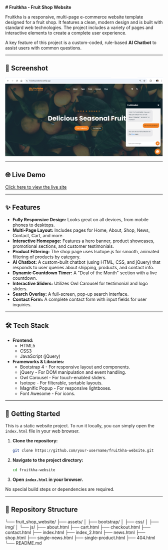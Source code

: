 **# Fruitkha - Fruit Shop Website**

Fruitkha is a responsive, multi-page e-commerce website template designed for a fruit shop. It features a clean, modern design and is built with standard web technologies. The project includes a variety of pages and interactive elements to create a complete user experience.

A key feature of this project is a custom-coded, rule-based **AI Chatbot** to assist users with common questions.

---

## 📸 Screenshot

![Fruitkha Homepage](fruit_shop_website/assests/img/screenshot.png)

---

## 🌐 Live Demo

[Click here to view the live site](https://fruitshopwebsite.netlify.app)

---

## ✨ Features

- **Fully Responsive Design:** Looks great on all devices, from mobile phones to desktops.
- **Multi-Page Layout:** Includes pages for Home, About, Shop, News, Contact, Cart, and more.
- **Interactive Homepage:** Features a hero banner, product showcases, promotional sections, and customer testimonials.
- **Product Filtering:** The shop page uses Isotope.js for smooth, animated filtering of products by category.
- **AI Chatbot:** A custom-built chatbot (using HTML, CSS, and jQuery) that responds to user queries about shipping, products, and contact info.
- **Dynamic Countdown Timer:** A "Deal of the Month" section with a live countdown.
- **Interactive Sliders:** Utilizes Owl Carousel for testimonial and logo sliders.
- **Search Overlay:** A full-screen, pop-up search interface.
- **Contact Form:** A complete contact form with input fields for user inquiries.

---

## 🛠️ Tech Stack

- **Frontend:**
  - HTML5
  - CSS3
  - JavaScript (jQuery)
- **Frameworks & Libraries:**
  - Bootstrap 4 - For responsive layout and components.
  - jQuery - For DOM manipulation and event handling.
  - Owl Carousel - For touch-enabled sliders.
  - Isotope - For filterable, sortable layouts.
  - Magnific Popup - For responsive lightboxes.
  - Font Awesome - For icons.

---

## 🚀 Getting Started

This is a static website project. To run it locally, you can simply open the `index.html` file in your web browser.

1.  **Clone the repository:**
    ```sh
    git clone https://github.com/your-username/fruitkha-website.git
    ```
2.  **Navigate to the project directory:**
    ```sh
    cd fruitkha-website
    ```
3.  **Open `index.html` in your browser.**

No special build steps or dependencies are required.

---

## 📂 Repository Structure

└── fruit_shop_website/ ├── assets/ │ ├── bootstrap/ │ ├── css/ │ ├── img/ │ └── js/ ├── about.html ├── cart.html ├── checkout.html ├── contact.html ├── index.html ├── index_2.html ├── news.html ├── shop.html ├── single-news.html ├── single-product.html ├── 404.html └── README.md
